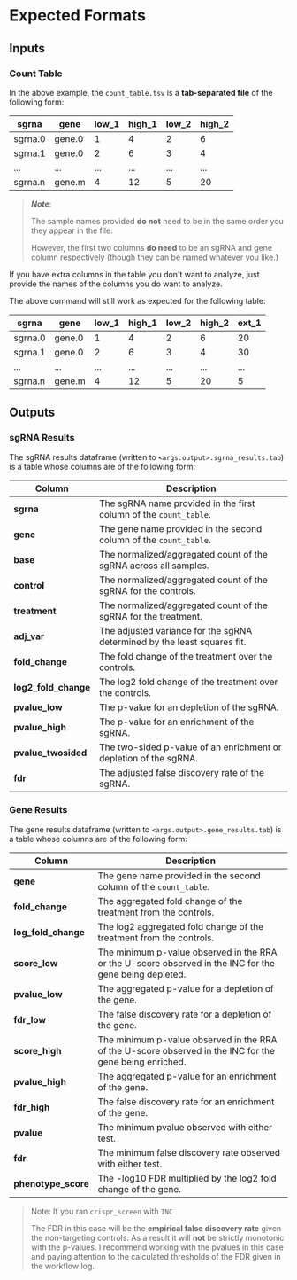 # Expected Formats

## Inputs

### Count Table

In the above example, the `count_table.tsv` is a **tab-separated file** of the
following form:

| sgrna | gene | low_1 | high_1 | low_2 | high_2 |
|-------|------|-------|--------|-------|--------|
| sgrna.0 | gene.0 | 1 | 4 | 2 | 6 |
| sgrna.1 | gene.0 | 2 | 6 | 3 | 4 |
| ...     | ...    | ... | ... | ... | ... |
| sgrna.n | gene.m | 4 | 12 | 5 | 20 |

> **_Note_**:
>
> The sample names provided **do not** need to be in the same order you
> they appear in the file.
>
> However, the first two columns **do need** to be an sgRNA and gene column
> respectively (though they can be named whatever you like.)

If you have extra columns in the table you don't want to analyze, just provide
the names of the columns you do want to analyze.

The above command will still work as expected for the following table:

| sgrna | gene | low_1 | high_1 | low_2 | high_2 | ext_1 |
|-------|------|-------|--------|-------|--------|-------|
| sgrna.0 | gene.0 | 1 | 4 | 2 | 6 | 20 |
| sgrna.1 | gene.0 | 2 | 6 | 3 | 4 | 30 |
| ...     | ...    | ... | ... | ... | ... | ... |
| sgrna.n | gene.m | 4 | 12 | 5 | 20 | 5 |

## Outputs

### sgRNA Results

The sgRNA results dataframe (written to `<args.output>.sgrna_results.tab`) is a
table whose columns are of the following form:

| Column | Description |
|--------|-------------|
| **sgrna** | The sgRNA name provided in the first column of the `count_table`. |
| **gene** | The gene name provided in the second column of the `count_table`. |
| **base** | The normalized/aggregated count of the sgRNA across all samples. |
| **control** | The normalized/aggregated count of the sgRNA for the controls. |
| **treatment** | The normalized/aggregated count of the sgRNA for the treatment. |
| **adj_var** | The adjusted variance for the sgRNA determined by the least squares fit. |
| **fold_change** | The fold change of the treatment over the controls. |
| **log2_fold_change** | The log2 fold change of the treatment over the controls. |
| **pvalue_low** | The p-value for an depletion of the sgRNA. |
| **pvalue_high** | The p-value for an enrichment of the sgRNA. |
| **pvalue_twosided** | The two-sided p-value of an enrichment or depletion of the sgRNA. |
| **fdr** | The adjusted false discovery rate of the sgRNA. |

### Gene Results

The gene results dataframe (written to `<args.output>.gene_results.tab`) is a
table whose columns are of the following form:

| Column | Description |
|--------|-------------|
| **gene** | The gene name provided in the second column of the `count_table`. |
| **fold_change** | The aggregated fold change of the treatment from the controls. |
| **log_fold_change** | The log2 aggregated fold change of the treatment from the controls. |
| **score_low** | The minimum p-value observed in the RRA or the U-score observed in the INC for the gene being depleted. |
| **pvalue_low** | The aggregated p-value for a depletion of the gene. |
| **fdr_low** | The false discovery rate for a depletion of the gene. |
| **score_high** | The minimum p-value observed in the RRA of the U-score observed in the INC for the gene being enriched. |
| **pvalue_high** | The aggregated p-value for an enrichment of the gene. |
| **fdr_high** | The false discovery rate for an enrichment of the gene. |
| **pvalue** | The minimum pvalue observed with either test. |
| **fdr** | The minimum false discovery rate observed with either test. |
| **phenotype_score** | The -log10 FDR multiplied by the log2 fold change of the gene. |

> Note: If you ran `crispr_screen` with `INC`
>
> The FDR in this case will be the **empirical false discovery rate** given the non-targeting controls.
> As a result it will **not** be strictly monotonic with the p-values.
> I recommend working with the pvalues in this case and paying attention to the calculated thresholds
> of the FDR given in the workflow log.
